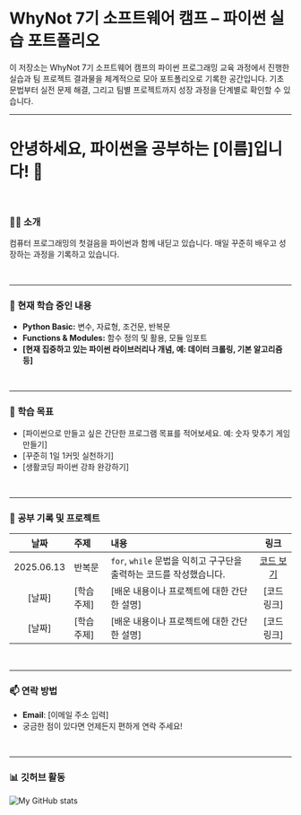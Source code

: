 # WhyNot 7기 소프트웨어 캠프 – 파이썬 실습 포트폴리오
이 저장소는 WhyNot 7기 소프트웨어 캠프의 파이썬 프로그래밍 교육 과정에서 진행한 실습과 팀 프로젝트 결과물을 체계적으로 모아 포트폴리오로 기록한 공간입니다. 
기초 문법부터 실전 문제 해결, 그리고 팀별 프로젝트까지 성장 과정을 단계별로 확인할 수 있습니다.

---
# 안녕하세요, 파이썬을 공부하는 [이름]입니다! 🌱

<br>

### 🙋‍♂️ **소개**
컴퓨터 프로그래밍의 첫걸음을 파이썬과 함께 내딛고 있습니다. 매일 꾸준히 배우고 성장하는 과정을 기록하고 있습니다.

<br>

---

### 🐍 **현재 학습 중인 내용**
- **Python Basic:** 변수, 자료형, 조건문, 반복문
- **Functions & Modules:** 함수 정의 및 활용, 모듈 임포트
- **[현재 집중하고 있는 파이썬 라이브러리나 개념, 예: 데이터 크롤링, 기본 알고리즘 등]**

<br>

---

### 🎯 **학습 목표**
- [파이썬으로 만들고 싶은 간단한 프로그램 목표를 적어보세요. 예: 숫자 맞추기 게임 만들기]
- [꾸준히 1일 1커밋 실천하기]
- [생활코딩 파이썬 강좌 완강하기]

<br>

---

### 📂 **공부 기록 및 프로젝트**
| 날짜 | 주제 | 내용 | 링크 |
| :---: | :--- | :--- | :---: |
| 2025.06.13 | 반복문 | `for`, `while` 문법을 익히고 구구단을 출력하는 코드를 작성했습니다. | [코드 보기](./python_basics/gugudan.py) |
| [날짜] | [학습 주제] | [배운 내용이나 프로젝트에 대한 간단한 설명] | [코드 링크] |
| [날짜] | [학습 주제] | [배운 내용이나 프로젝트에 대한 간단한 설명] | [코드 링크] |

<br>

---

### 📫 **연락 방법**
- **Email**: [이메일 주소 입력]
- 궁금한 점이 있다면 언제든지 편하게 연락 주세요!

<br>

---

### 📊 **깃허브 활동**
![My GitHub stats](https://github-readme-stats.vercel.app/api?username=[여기에-깃허브-아이디-입력]&show_icons=true&theme=default)
